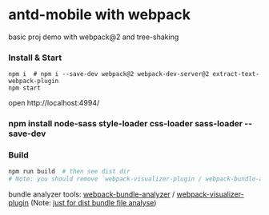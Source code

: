 # antd-mobile with webpack

basic proj demo with webpack@2 and tree-shaking

### Install & Start

```shell
npm i  # npm i --save-dev webpack@2 webpack-dev-server@2 extract-text-webpack-plugin
npm start
```

open http://localhost:4994/

### npm install node-sass style-loader css-loader sass-loader --save-dev
###

### Build

```sh
npm run build  # then see dist dir
# Note: you should remove `webpack-visualizer-plugin / webpack-bundle-analyzer` code in webpack.config.js file for production environment.
```

bundle analyzer tools: 
[webpack-bundle-analyzer](https://www.npmjs.com/package/webpack-bundle-analyzer) / 
[webpack-visualizer-plugin](https://www.npmjs.com/package/webpack-visualizer-plugin) 
(Note: [just for dist bundle file analyse](https://github.com/th0r/webpack-bundle-analyzer/issues/86))

